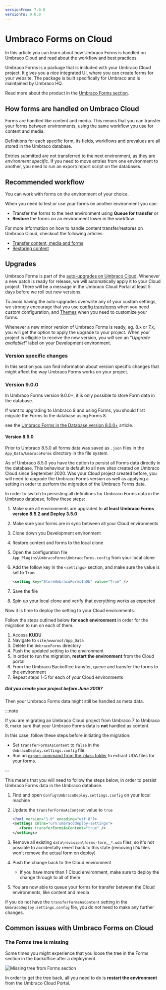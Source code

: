 ```yaml
---
versionFrom: 7.0.0
versionTo: 9.0.0
---
```


# Umbraco Forms on Cloud

In this article you can learn about how Umbraco Forms is handled on Umbraco Cloud and read about the workflow and best practices.

Umbraco Forms is a package that is included with your Umbraco Cloud project. It gives you a nice integrated UI, where you can create forms for your website. The package is built specifically for Umbraco and is maintained by Umbraco HQ.

Read more about the product in the [Umbraco Forms section](../../../Add-ons/UmbracoForms).

## How forms are handled on Umbraco Cloud

Forms are handled like content and media. This means that you can transfer your forms between environments, using the same workflow you use for content and media.

Definitions for each specific form, its fields, workflows and prevalues are all stored in the Umbraco database.

Entries submitted are not transferred to the next environment, as they are *environment specific*. If you need to move entries from one environment to another, you need to run an export/import script on the databases.

## Recommended workflow

You can work with forms on the environment of your choice.

When you need to test or use your forms on another environment you can:

* Transfer the forms to the next environment using **Queue for transfer** or
* **Restore** the forms on an environment lower in the workflow

For more information on how to handle content transfer/restores on Umbraco Cloud, checkout the following articles:

* [Transfer content, media and forms](../Content-Transfer)
* [Restoring content](../Restoring-content)

## Upgrades

Umbraco Forms is part of the [auto-upgrades on Umbraco Cloud](../../Upgrades). Whenever a new patch is ready for release, we will automatically apply it to your Cloud project. There will be a message in the Umbraco Cloud Portal at least 5 days before we roll out new versions.

To avoid having the auto-upgrades overwrite any of your custom settings, we strongly encourage that you use [config transforms](../../Set-Up/Config-Transforms) when you need custom configuration, and [Themes](../../../Add-ons/UmbracoForms/Developer/Themes) when you need to customize your forms.

Whenever a new minor version of Umbraco Forms is ready, eg. 8.x or 7.x, you will get the option to apply the upgrade to your project. When your project is elligible to receive the new version, you will see an "*Upgrade available!*" label on your Development environment.

### Version specific changes

In this section you can find information about version specific changes that might affect the way Umbraco Forms works on your project.

### Version 9.0.0
In Umbraco Forms version 9.0.0+, it is only possible to store Form data in the database.

If want to upgrading to Umbraco 9 and using Forms, you should first migrate the Forms to the database using Forms 8.

see the [Umbraco Forms in the Database version 8.0.0+](../../../Add-ons/UmbracoForms/Developer/Forms-in-the-Database/index.md) article.

#### Version 8.5.0

Prior to Umbraco 8.5.0 all forms data was saved as `.json` files in the `App_Data/UmbracoForms` directory in the file system.

As of Umbraco 8.5.0 you have the option to persist all Forms data directly in the database. This behaviour is default to all new sites created on Umbraco Cloud since September 2020. Was your Cloud project created before, you will need to upgrade the Umbraco Forms version as well as applying a setting in order to perform the migration of the Umbraco Forms data.

In order to switch to persisting all definitions for Umbraco Forms data in the Umbraco database, follow these steps:

1. Make sure all environments are upgraded to **at least Umbraco Forms version 8.5.2 and Deploy 3.5.0**
2. Make sure your forms are in sync between all your Cloud environments
3. Clone down you Development environment
4. Restore content and forms to the local clone
5. Open the configuration file `App_Plugins\UmbracoForms\UmbracoForms.config` from your local clone
6. Add the follow key in the `<settings>` section, and make sure the value is set to `True`:

    ```xml
    <setting key="StoreUmbracoFormsInDb" value="True" />
    ```

7. Save the file
8. Spin up your local clone and verify that everything works as expected

Now it is time to deploy the setting to your Cloud environments.

Follow the steps outlined below **for each environment** in order for the migration to run on each of them.

1. Access **KUDU**
2. Navigate to `site/wwwroot/App_Data`
3. Delete the `UmbracoForms` directory
4. Push the updated setting to the environment
5. In order to run the migration, **restart the environment** from the Cloud portal
6. From the Umbraco Backoffice transfer, queue and transfer the forms to the environment
7. Repeat steps 1-5 for each of your Cloud environments

##### Did you create your project before June 2018?

Then your Umbraco Forms data might still be handled as meta data.

:::note

If you are migrating an Umbraco Cloud project from Umbraco 7 to Umbraco 8, make sure that your Umbraco Forms data is **not** handled as content. 

In this case, follow these steps before initiating the migration:

* Set `transferFormsAsContent` to `false` in the `UmbracoDeploy.settings.config` file.
* Run an [`export` command from the `/data` folder](../../Set-up/Power-tools/generating-uda-files/#generate-uda-files-manually) to extract UDA files for your forms.

:::

This means that you will need to follow the steps below, in order to persist Umbraco Forms data in the Umbraco database.

1. Find and open `Config\UmbracoDeploy.settings.config` on your local machine
2. Update the `transferFormsAsContent` value to `true`

   ```xml
   <?xml version="1.0" encoding="utf-8"?>
   <settings xmlns="urn:umbracodeploy-settings">
      <forms transferFormsAsContent="true" />
   </settings>
   ```

3. Remove all existing `data\revision\forms-form__*.uda` files, so it's not possible to accidentally revert back to this state (removing `UDA` files won't remove the actual form on deploy)
4. Push the change back to the Cloud environment
   * If you have more than 1 Cloud environment, make sure to deploy the change through to all of them
5. You are now able to queue your forms for transfer between the Cloud environments, like content and media

If you do not have the `transferFormsAsContent` setting in the `UmbracoDeploy.settings.config` file, you do not need to make any further changes.

## Common issues with Umbraco Forms on Cloud

### The Forms tree is missing

Some times you might experience that you loose the tree in the Forms section in the backoffice after a deployment.

![Missing tree from Forms section](images/missing-forms-tree.png)

In order to get the tree back, all you need to do is **restart the environment** from the Umbraco Cloud Portal.

